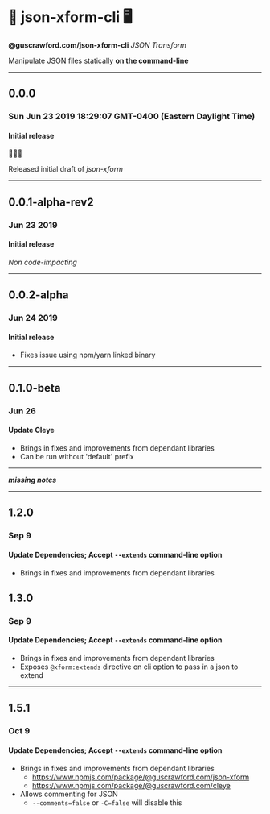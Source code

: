 # 🔀 json-xform-cli 🖥

**@guscrawford.com/json-xform-cli** *JSON Transform*

Manipulate JSON files statically **on the command-line**

----

## 0.0.0
### Sun Jun 23 2019 18:29:07 GMT-0400 (Eastern Daylight Time)
#### Initial release

🎉🎈🎊

Released initial draft of *json-xform*

----

## 0.0.1-alpha-rev2
### Jun 23 2019
#### Initial release

*Non code-impacting*

----

## 0.0.2-alpha
### Jun 24 2019
#### Initial release

- Fixes issue using npm/yarn linked binary

----

## 0.1.0-beta
### Jun 26
#### Update Cleye

- Brings in fixes and improvements from dependant libraries
- Can be run without 'default' prefix

----

***missing notes***

----

## 1.2.0
### Sep 9
#### Update Dependencies; Accept `--extends` command-line option

- Brings in fixes and improvements from dependant libraries

## 1.3.0
### Sep 9
#### Update Dependencies; Accept `--extends` command-line option

- Brings in fixes and improvements from dependant libraries
- Exposes `@xform:extends` directive on cli option to pass in a json to extend

----

## 1.5.1
### Oct 9
#### Update Dependencies; Accept `--extends` command-line option

- Brings in fixes and improvements from dependant libraries
  - https://www.npmjs.com/package/@guscrawford.com/json-xform
  - https://www.npmjs.com/package/@guscrawford.com/cleye
- Allows commenting for JSON
  - `--comments=false` or `-C=false` will disable this